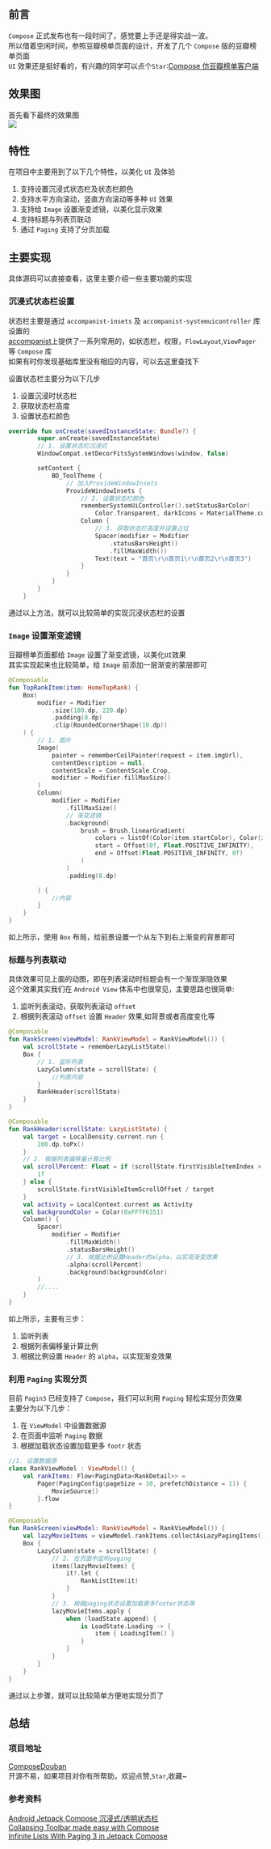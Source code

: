 ## 前言
`Compose` 正式发布也有一段时间了，感觉要上手还是得实战一波。     
所以借着空闲时间，参照豆瓣榜单页面的设计，开发了几个 `Compose` 版的豆瓣榜单页面       
`UI` 效果还是挺好看的，有兴趣的同学可以点个`Star`:[Compose 仿豆瓣榜单客户端](https://github.com/shenzhen2017/ComposeDouban)    

## 效果图
首先看下最终的效果图    
![](https://p1-juejin.byteimg.com/tos-cn-i-k3u1fbpfcp/9d56ca7d86b34863b71201d1e9150c75~tplv-k3u1fbpfcp-watermark.awebp)
## 特性
在项目中主要用到了以下几个特性，以美化 `UI` 及体验    
1. 支持设置沉浸式状态栏及状态栏颜色     
2. 支持水平方向滚动，竖直方向滚动等多种 `UI` 效果     
3. 支持给 `Image` 设置渐变滤镜，以美化显示效果      
4. 支持标题与列表页联动      
5. 通过 `Paging` 支持了分页加载    

## 主要实现
具体源码可以直接查看，这里主要介绍一些主要功能的实现      

### 沉浸式状态栏设置
状态栏主要是通过 `accompanist-insets` 及 `accompanist-systemuicontroller` 库设置的     
[accompanist](https://github.com/google/accompanist)上提供了一系列常用的，如状态栏，权限，`FlowLayout`,`ViewPager` 等 `Compose` 库      
如果有时你发现基础库里没有相应的内容，可以去这里查找下     

设置状态栏主要分为以下几步       
1. 设置沉浸时状态栏    
2. 获取状态栏高度   
3. 设置状态栏颜色   

```kotlin
override fun onCreate(savedInstanceState: Bundle?) {
        super.onCreate(savedInstanceState)
        // 1. 设置状态栏沉浸式
        WindowCompat.setDecorFitsSystemWindows(window, false)

        setContent {
            BD_ToolTheme {
            	// 加入ProvideWindowInsets
                ProvideWindowInsets {
                    // 2. 设置状态栏颜色
                    rememberSystemUiController().setStatusBarColor(
                        Color.Transparent, darkIcons = MaterialTheme.colors.isLight)
                    Column {
                    	// 3. 获取状态栏高度并设置占位
                        Spacer(modifier = Modifier
                            .statusBarsHeight()
                            .fillMaxWidth())
                        Text(text = "首页\r\n首页1\r\n首页2\r\n首页3")
                    }
                }
            }
        }
    }
```
通过以上方法，就可以比较简单的实现沉浸状态栏的设置    

### `Image` 设置渐变滤镜
豆瓣榜单页面都给 `Image` 设置了渐变滤镜，以美化`UI`效果         
其实实现起来也比较简单，给 `Image` 前添加一层渐变的蒙层即可       
```kotlin
@Composable
fun TopRankItem(item: HomeTopRank) {
    Box(
        modifier = Modifier
            .size(180.dp, 220.dp)
            .padding(8.dp)
            .clip(RoundedCornerShape(10.dp))
    ) {
    	// 1. 图片
        Image(
            painter = rememberCoilPainter(request = item.imgUrl),
            contentDescription = null,
            contentScale = ContentScale.Crop,
            modifier = Modifier.fillMaxSize()
        )
        Column(
            modifier = Modifier
                .fillMaxSize()
                // 渐变滤镜
                .background(
                    brush = Brush.linearGradient(
                        colors = listOf(Color(item.startColor), Color(item.endColor)),
                        start = Offset(0f, Float.POSITIVE_INFINITY),
                        end = Offset(Float.POSITIVE_INFINITY, 0f)
                    )
                )
                .padding(8.dp)

        ) {
            //内容
        }
    }
}
```
如上所示，使用 `Box` 布局，给前景设置一个从左下到右上渐变的背景即可       

### 标题与列表联动
具体效果可见上面的动图，即在列表滚动时标题会有一个渐现渐隐效果       
这个效果其实我们在 `Android View` 体系中也很常见，主要思路也很简单:       
1. 监听列表滚动，获取列表滚动 `offset`      
2. 根据列表滚动 `offset` 设置 `Header` 效果,如背景或者高度变化等   

```kotlin
@Composable
fun RankScreen(viewModel: RankViewModel = RankViewModel()) {
    val scrollState = rememberLazyListState()
    Box {
    	// 1. 监听列表
        LazyColumn(state = scrollState) {
            //列表内容
        }
        RankHeader(scrollState)
    }
}

@Composable
fun RankHeader(scrollState: LazyListState) {
    val target = LocalDensity.current.run {
        200.dp.toPx()
    }
    // 2. 根据列表偏移量计算比例
    val scrollPercent: Float = if (scrollState.firstVisibleItemIndex > 0) {
        1f
    } else {
        scrollState.firstVisibleItemScrollOffset / target
    }
    val activity = LocalContext.current as Activity
    val backgroundColor = Color(0xFF7F6351)
    Column() {
        Spacer(
            modifier = Modifier
                .fillMaxWidth()
                .statusBarsHeight()
                // 3. 根据比例设置Header的alpha，以实现渐变效果
                .alpha(scrollPercent)
                .background(backgroundColor)
        )
        //....
    }
}
```
如上所示，主要有三步：  
1. 监听列表     
2. 根据列表偏移量计算比例    
3. 根据比例设置 `Header` 的 `alpha`，以实现渐变效果

### 利用 `Paging` 实现分页
目前 `Pagin3` 已经支持了 `Compose`，我们可以利用 `Paging` 轻松实现分页效果      
主要分为以下几步：  
1. 在 `ViewModel` 中设置数据源    
2. 在页面中监听 `Paging` 数据     
3. 根据加载状态设置加载更多 `footr` 状态         

```kotlin
//1. 设置数据源
class RankViewModel : ViewModel() {
    val rankItems: Flow<PagingData<RankDetail>> =
        Pager(PagingConfig(pageSize = 10, prefetchDistance = 1)) {
            MovieSource()
        }.flow
}

@Composable
fun RankScreen(viewModel: RankViewModel = RankViewModel()) {
    val lazyMovieItems = viewModel.rankItems.collectAsLazyPagingItems()
    Box {
        LazyColumn(state = scrollState) {
            // 2. 在页面中监听paging
            items(lazyMovieItems) {
                it?.let {
                    RankListItem(it)
                }
            }
            // 3. 根据paging状态设置加载更多footer状态等
            lazyMovieItems.apply {
                when (loadState.append) {
                    is LoadState.Loading -> {
                        item { LoadingItem() }
                    }
                }
            }
        }
    }
}
```
通过以上步骤，就可以比较简单方便地实现分页了   
## 总结
### 项目地址
[ComposeDouban](https://github.com/shenzhen2017/ComposeDouban)         
开源不易，如果项目对你有所帮助，欢迎点赞,`Star`,收藏~        

### 参考资料
[Android Jetpack Compose 沉浸式/透明状态栏](https://blog.csdn.net/sinat_38184748/article/details/119345811)       
[Collapsing Toolbar made easy with Compose](https://codingtroops.com/android/collapsing-toolbar-made-easy-with-compose/)        
[Infinite Lists With Paging 3 in Jetpack Compose](https://proandroiddev.com/infinite-lists-with-paging-3-in-jetpack-compose-b095533aefe6)

